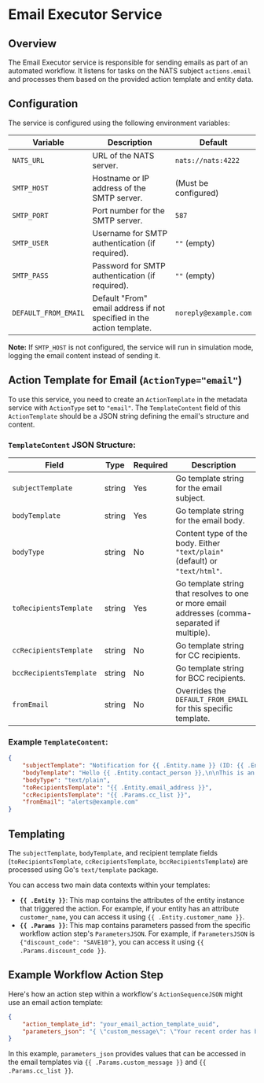 # Email Executor Service

## Overview

The Email Executor service is responsible for sending emails as part of an automated workflow. It listens for tasks on the NATS subject `actions.email` and processes them based on the provided action template and entity data.

## Configuration

The service is configured using the following environment variables:

| Variable             | Description                                                                 | Default                  |
|----------------------|-----------------------------------------------------------------------------|--------------------------|
| `NATS_URL`           | URL of the NATS server.                                                     | `nats://nats:4222`       |
| `SMTP_HOST`          | Hostname or IP address of the SMTP server.                                  | (Must be configured)     |
| `SMTP_PORT`          | Port number for the SMTP server.                                            | `587`                    |
| `SMTP_USER`          | Username for SMTP authentication (if required).                             | `""` (empty)             |
| `SMTP_PASS`          | Password for SMTP authentication (if required).                             | `""` (empty)             |
| `DEFAULT_FROM_EMAIL` | Default "From" email address if not specified in the action template.     | `noreply@example.com`    |

**Note:** If `SMTP_HOST` is not configured, the service will run in simulation mode, logging the email content instead of sending it.

## Action Template for Email (`ActionType="email"`)

To use this service, you need to create an `ActionTemplate` in the metadata service with `ActionType` set to `"email"`. The `TemplateContent` field of this `ActionTemplate` should be a JSON string defining the email's structure and content.

### `TemplateContent` JSON Structure:

| Field                   | Type   | Required | Description                                                                                                |
|-------------------------|--------|----------|------------------------------------------------------------------------------------------------------------|
| `subjectTemplate`       | string | Yes      | Go template string for the email subject.                                                                  |
| `bodyTemplate`          | string | Yes      | Go template string for the email body.                                                                     |
| `bodyType`              | string | No       | Content type of the body. Either `"text/plain"` (default) or `"text/html"`.                                |
| `toRecipientsTemplate`  | string | Yes      | Go template string that resolves to one or more email addresses (comma-separated if multiple).             |
| `ccRecipientsTemplate`  | string | No       | Go template string for CC recipients.                                                                      |
| `bccRecipientsTemplate` | string | No       | Go template string for BCC recipients.                                                                     |
| `fromEmail`             | string | No       | Overrides the `DEFAULT_FROM_EMAIL` for this specific template.                                             |

### Example `TemplateContent`:

```json
{
    "subjectTemplate": "Notification for {{ .Entity.name }} (ID: {{ .Entity.id }})",
    "bodyTemplate": "Hello {{ .Entity.contact_person }},\n\nThis is an automated notification regarding {{ .Entity.name }}.\n\nWorkflow Parameter 'custom_message': {{ .Params.custom_message }}\n\nThank you.",
    "bodyType": "text/plain",
    "toRecipientsTemplate": "{{ .Entity.email_address }}",
    "ccRecipientsTemplate": "{{ .Params.cc_list }}",
    "fromEmail": "alerts@example.com"
}
```

## Templating

The `subjectTemplate`, `bodyTemplate`, and recipient template fields (`toRecipientsTemplate`, `ccRecipientsTemplate`, `bccRecipientsTemplate`) are processed using Go's `text/template` package.

You can access two main data contexts within your templates:

*   **`{{ .Entity }}`**: This map contains the attributes of the entity instance that triggered the action. For example, if your entity has an attribute `customer_name`, you can access it using `{{ .Entity.customer_name }}`.
*   **`{{ .Params }}`**: This map contains parameters passed from the specific workflow action step's `ParametersJSON`. For example, if `ParametersJSON` is `{"discount_code": "SAVE10"}`, you can access it using `{{ .Params.discount_code }}`.

## Example Workflow Action Step

Here's how an action step within a workflow's `ActionSequenceJSON` might use an email action template:

```json
{
    "action_template_id": "your_email_action_template_uuid", 
    "parameters_json": "{ \"custom_message\": \"Your recent order has been processed.\", \"cc_list\": \"manager@example.com\" }"
}
```
In this example, `parameters_json` provides values that can be accessed in the email templates via `{{ .Params.custom_message }}` and `{{ .Params.cc_list }}`.
